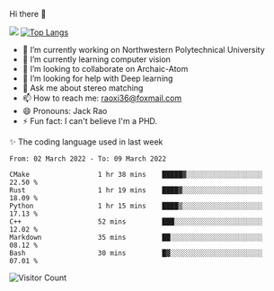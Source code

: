Hi there 👋

![](https://github-readme-stats.vercel.app/api?username=Raohaocheng)
[![Top Langs](https://github-readme-stats.vercel.app/api/top-langs/?username=Raohaocheng&layout=compact)](https://github.com/anuraghazra/github-readme-stats)

- 🔭 I’m currently working on Northwestern Polytechnical University
- 🌱 I’m currently learning computer vision
- 👯 I’m looking to collaborate on Archaic-Atom
- 🤔 I’m looking for help with Deep learning
- 💬 Ask me about stereo matching
- 📫 How to reach me: raoxi36@foxmail.com
- 😄 Pronouns: Jack Rao
- ⚡ Fun fact: I can't believe I'm a PHD.

✨ The coding language used in last week
<!--START_SECTION:waka-->

```text
From: 02 March 2022 - To: 09 March 2022

CMake                 1 hr 38 mins    █████▓░░░░░░░░░░░░░░░░░░░   22.50 %
Rust                  1 hr 19 mins    ████▓░░░░░░░░░░░░░░░░░░░░   18.09 %
Python                1 hr 15 mins    ████▒░░░░░░░░░░░░░░░░░░░░   17.13 %
C++                   52 mins         ███░░░░░░░░░░░░░░░░░░░░░░   12.02 %
Markdown              35 mins         ██░░░░░░░░░░░░░░░░░░░░░░░   08.12 %
Bash                  30 mins         █▓░░░░░░░░░░░░░░░░░░░░░░░   07.01 %
```

<!--END_SECTION:waka-->

![Visitor Count](https://profile-counter.glitch.me/Raohaocheng/count.svg)
